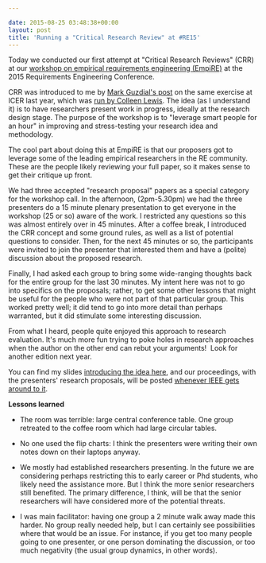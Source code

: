 ```yaml
---

date: 2015-08-25 03:48:38+00:00
layout: post
title: 'Running a "Critical Research Review" at #RE15'
---
```


Today we conducted our first attempt at "Critical Research Reviews" (CRR) at our [workshop on empirical requirements engineering (EmpiRE)](http://www.rbsv.eu/empire2015/) at the 2015 Requirements Engineering Conference.

CRR was introduced to me by [Mark Guzdial's post](https://computinged.wordpress.com/2014/08/27/the-first-critical-research-review-at-icer-2014/) on the same exercise at ICER last year, which was [run by Colleen Lewis](http://icer.hosting.acm.org/icer-2014/critical-research-review/). The idea (as I understand it) is to have researchers present work in progress, ideally at the research design stage. The purpose of the workshop is to "leverage smart people for an hour" in improving and stress-testing your research idea and methodology.

The cool part about doing this at EmpiRE is that our proposers got to leverage some of the leading empirical researchers in the RE community. These are the people likely reviewing your full paper, so it makes sense to get their critique up front.

We had three accepted "research proposal" papers as a special category for the workshop call. In the afternoon, (2pm-5.30pm) we had the three presenters do a 15 minute plenary presentation to get everyone in the workshop (25 or so) aware of the work. I restricted any questions so this was almost entirely over in 45 minutes. After a coffee break, I introduced the CRR concept and some ground rules, as well as a list of potential questions to consider. Then, for the next 45 minutes or so, the participants were invited to join the presenter that interested them and have a (polite) discussion about the proposed research.

Finally, I had asked each group to bring some wide-ranging thoughts back for the entire group for the last 30 minutes. My intent here was not to go into specifics on the proposals; rather, to get some other lessons that might be useful for the people who were not part of that particular group. This worked pretty well; it did tend to go into more detail than perhaps warranted, but it did stimulate some interesting discussion.

From what I heard, people quite enjoyed this approach to research evaluation. It's much more fun trying to poke holes in research approaches when the author on the other end can rebut your arguments!  Look for another edition next year.

You can find my slides [introducing the idea here](http://www.slideshare.net/NeilErnst/critical-research-review-at-empire-2015), and our proceedings, with the presenters' research proposals, will be posted [whenever IEEE gets around to it](https://twitter.com/andyjko/status/632590582968291328).

**Lessons learned**




    
  * The room was terrible: large central conference table. One group retreated to the coffee room which had large circular tables.

    
  * No one used the flip charts: I think the presenters were writing their own notes down on their laptops anyway.

    
  * We mostly had established researchers presenting. In the future we are considering perhaps restricting this to early career or Phd students, who likely need the assistance more. But I think the more senior researchers still benefited. The primary difference, I think, will be that the senior researchers will have considered more of the potential threats.

    
  * I was main facilitator: having one group a 2 minute walk away made this harder. No group really needed help, but I can certainly see possibilities where that would be an issue. For instance, if you get too many people going to one presenter, or one person dominating the discussion, or too much negativity (the usual group dynamics, in other words).


